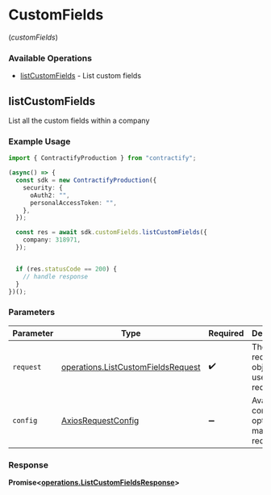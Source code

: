 # CustomFields
(*customFields*)

### Available Operations

* [listCustomFields](#listcustomfields) - List custom fields

## listCustomFields

List all the custom fields within a company

### Example Usage

```typescript
import { ContractifyProduction } from "contractify";

(async() => {
  const sdk = new ContractifyProduction({
    security: {
      oAuth2: "",
      personalAccessToken: "",
    },
  });

  const res = await sdk.customFields.listCustomFields({
    company: 318971,
  });


  if (res.statusCode == 200) {
    // handle response
  }
})();
```

### Parameters

| Parameter                                                                                | Type                                                                                     | Required                                                                                 | Description                                                                              |
| ---------------------------------------------------------------------------------------- | ---------------------------------------------------------------------------------------- | ---------------------------------------------------------------------------------------- | ---------------------------------------------------------------------------------------- |
| `request`                                                                                | [operations.ListCustomFieldsRequest](../../models/operations/listcustomfieldsrequest.md) | :heavy_check_mark:                                                                       | The request object to use for the request.                                               |
| `config`                                                                                 | [AxiosRequestConfig](https://axios-http.com/docs/req_config)                             | :heavy_minus_sign:                                                                       | Available config options for making requests.                                            |


### Response

**Promise<[operations.ListCustomFieldsResponse](../../models/operations/listcustomfieldsresponse.md)>**

